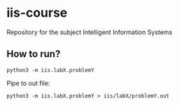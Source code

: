 # iis-course

Repository for the subject Intelligent Information Systems

## How to run?

```console
python3 -m iis.labX.problemY
```

Pipe to out file:

```console
python3 -m iis.labX.problemY > iis/labX/problemY.out
```
